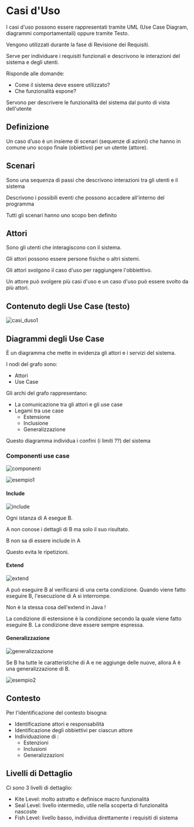 # Casi d'Uso

I casi d'uso possono essere rappresentati tramite UML (Use Case Diagram, diagrammi comportamentali) oppure tramite Testo.

Vengono utilizzati durante la fase di Revisione dei Requisiti.

Serve per individuare i requisiti funzionali e descrivono le interazioni del sistema e degli utenti.

Risponde alle domande:

* Come il sistema deve essere utilizzato?
* Che funzionalità espone?

Servono per descrivere le funzionalità del sistema dal punto di vista dell'utente



## Definizione

Un caso d’uso è un insieme di scenari (sequenze di azioni) che hanno in comune uno scopo finale (obiettivo) per un utente (attore).



## Scenari

Sono una sequenza di passi che descrivono interazioni tra gli utenti e il sistema

Descrivono i possibili eventi che possono accadere all'interno del programma

Tutti gli scenari hanno uno scopo ben definito



## Attori

Sono gli utenti che interagiscono con il sistema.

Gli attori possono essere persone fisiche o altri sistemi.

Gli attori svolgono il caso d'uso per raggiungere l'obbiettivo.

Un attore può svolgere più casi d'uso e un caso d'uso può essere svolto da più attori.



## Contenuto degli Use Case (testo)

![casi_duso1](imgs/casi_duso1.png)



## Diagrammi degli Use Case

È un diagramma che mette in evidenza gli attori e i servizi del sistema.

I nodi del grafo sono:

* Attori
* Use Case

Gli archi del grafo rappresentano:

* La comunicazione tra gli attori e gli use case
* Legami tra use case
  * Estensione
  * Inclusione 
  * Generalizzazione

Questo diagramma individua i confini (i limiti ??) del sistema 



### Componenti use case

![componenti](imgs/componenti_usecase.png)

![esempio1](imgs/esempio1.png)



#### Include 

![include](imgs/include.png)

Ogni istanza di A esegue B.

A non conose i dettagli di B ma solo il suo risultato.

B non sa di essere include in A

Questo evita le ripetizioni.



#### Extend

![extend](imgs/extend.png)

A può eseguire B al verificarsi di una certa condizione.
Quando viene fatto eseguire B, l'esecuzione di A si interrompe.

Non è la stessa cosa dell'extend in Java !

La condizione di estensione è la condizione secondo la quale viene fatto eseguire B.
La condizione deve essere sempre espressa.



#### Generalizzazione

![generalizzazione](imgs/generalizzazione.png)

Se B ha tutte le caratteristiche di A e ne aggiunge delle nuove, allora A è una generalizzazione di B.



![esempio2](imgs/esempio2.png)

## Contesto

Per l'identificazione del contesto bisogna:

* Identificazione attori e responsabilità
* Identificazione degli obbiettivi per ciascun attore
* Individuazione di :
  * Estenzioni
  * Inclusioni
  * Generalizzazioni

## Livelli di Dettaglio

Ci sono 3 livelli di dettaglio:

* Kite Level: molto astratto e definisce macro funzionalità
* Seal Level: livello intermedio, utile nella scoperta di funzionalità nascoste
* Fish Level: livello basso, individua direttamente i requisiti di sistema